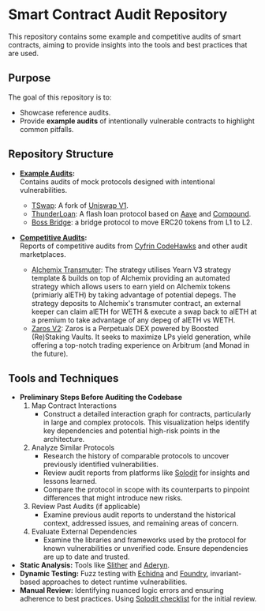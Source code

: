 # Smart Contract Audit Repository

This repository contains some example and competitive audits of smart contracts, aiming to provide insights into the tools and best practices that are used.

## Purpose

The goal of this repository is to:  
- Showcase reference audits.  
- Provide **example audits** of intentionally vulnerable contracts to highlight common pitfalls.  

## Repository Structure

- **[Example Audits](./example-audits):**  
  Contains audits of mock protocols designed with intentional vulnerabilities.  
  - [TSwap](https://github.com/mlbyvn/audits/tree/main/example-audits/tswap): A fork of [Uniswap V1](https://docs.uniswap.org/contracts/v1/overview).
  - [ThunderLoan](https://github.com/mlbyvn/audits/tree/main/example-audits/thunderloan): A flash loan protocol based on [Aave](https://aave.com/docs) and [Compound](https://docs.compound.finance/).
  - [Boss Bridge](https://github.com/mlbyvn/audits/tree/main/example-audits/boss-bridge): a bridge protocol to move ERC20 tokens from L1 to L2.


- **[Competitive Audits](./competitive-audits):**  
  Reports of competitive audits from [Cyfrin CodeHawks](https://codehawks.cyfrin.io/) and other audit marketplaces.
  - [Alchemix Transmuter](): The strategy utilises Yearn V3 strategy template & builds on top of Alchemix providing an automated strategy which allows users to earn yield on Alchemix tokens (primiarly alETH) by taking advantage of potential       depegs. The strategy deposits to Alchemix's transmuter contract, an external keeper can claim alETH for WETH & execute a swap back to alETH at a premium to take advantage of any depeg of alETH vs WETH.
  - [Zaros V2](): Zaros is a Perpetuals DEX powered by Boosted (Re)Staking Vaults. It seeks to maximize LPs yield generation, while offering a top-notch trading experience on Arbitrum (and Monad in the future).

## Tools and Techniques

- **Preliminary Steps Before Auditing the Codebase** 
    1. Map Contract Interactions
       - Construct a detailed interaction graph for contracts, particularly in large and complex protocols. This visualization helps identify key dependencies and potential high-risk points in the architecture.
    2. Analyze Similar Protocols
       - Research the history of comparable protocols to uncover previously identified vulnerabilities.
       - Review audit reports from platforms like [Solodit](https://solodit.cyfrin.io/) for insights and lessons learned.
       - Compare the protocol in scope with its counterparts to pinpoint differences that might introduce new risks.
    3. Review Past Audits (if applicable)
       - Examine previous audit reports to understand the historical context, addressed issues, and remaining areas of concern.
    4. Evaluate External Dependencies
       - Examine the libraries and frameworks used by the protocol for known vulnerabilities or unverified code. Ensure dependencies are up to date and trusted.
- **Static Analysis:** Tools like [Slither](https://github.com/crytic/slither) and [Aderyn](https://github.com/crytic/aderyn).  
- **Dynamic Testing:** Fuzz testing with [Echidna](https://github.com/crytic/echidna) and [Foundry](https://book.getfoundry.sh/), invariant-based approaches to detect runtime vulnerabilities.  
- **Manual Review:** Identifying nuanced logic errors and ensuring adherence to best practices. Using [Solodit checklist](https://solodit.cyfrin.io/checklist) for the initial review.

